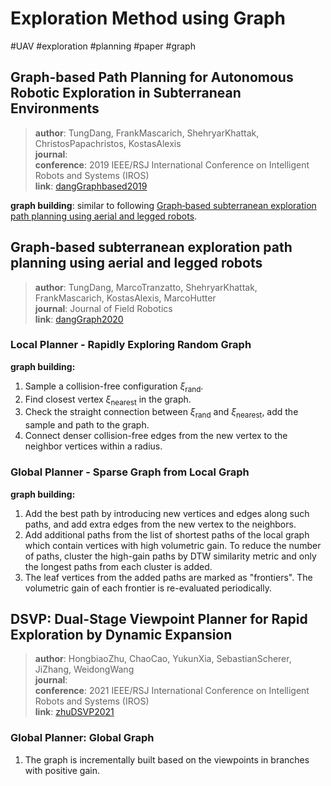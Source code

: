 # Exploration Method using Graph
#UAV #exploration #planning #paper #graph
## Graph-based Path Planning for Autonomous Robotic Exploration in Subterranean Environments

> **author**: TungDang, FrankMascarich, ShehryarKhattak, ChristosPapachristos, KostasAlexis  
> **journal**:   
> **conference**: 2019 IEEE/RSJ International Conference on Intelligent Robots and Systems (IROS)  
> **link**: [dangGraphbased2019](zotero://select/library/items/SVLFRL4Z)  

**graph building**: similar to following [Graph‐based subterranean exploration path planning using aerial and legged robots](#Graph‐based%20subterranean%20exploration%20path%20planning%20using%20aerial%20and%20legged%20robots).

## Graph‐based subterranean exploration path planning using aerial and legged robots

> **author**: TungDang, MarcoTranzatto, ShehryarKhattak, FrankMascarich, KostasAlexis, MarcoHutter  
> **journal**: Journal of Field Robotics  
> **link**: [dangGraph2020](zotero://select/library/items/D3K32WEX)  

### Local Planner - Rapidly Exploring Random Graph
**graph building:**
1. Sample a collision-free configuration $\xi_{\text{{rand}}}$.
2. Find closest vertex $\xi_{\text{nearest}}$ in the graph.
3. Check the straight connection between $\xi_{\text{rand}}$ and $\xi_{\text{nearest}}$, add the sample and path to the graph.
4. Connect denser collision-free edges from the new vertex to the neighbor vertices within a radius.  


### Global Planner - Sparse Graph from Local Graph
**graph building:**
1. Add the best path by introducing new vertices and edges along such paths, and add extra edges from the new vertex to the neighbors.
2. Add additional paths from the list of shortest paths of the local graph which contain vertices with high volumetric gain. To reduce the number of paths, cluster the high-gain paths by DTW similarity metric and only the longest paths from each cluster is added.
3. The leaf vertices from the added paths are marked as "frontiers". The volumetric gain of each frontier is re-evaluated periodically.

## DSVP: Dual-Stage Viewpoint Planner for Rapid Exploration by Dynamic Expansion

> **author**: HongbiaoZhu, ChaoCao, YukunXia, SebastianScherer, JiZhang, WeidongWang  
> **journal**:   
> **conference**: 2021 IEEE/RSJ International Conference on Intelligent Robots and Systems (IROS)  
> **link**: [zhuDSVP2021](zotero://select/library/items/F64YLF4C)  

### Global Planner: Global Graph
1. The graph is incrementally built based on the viewpoints in branches with positive gain.


